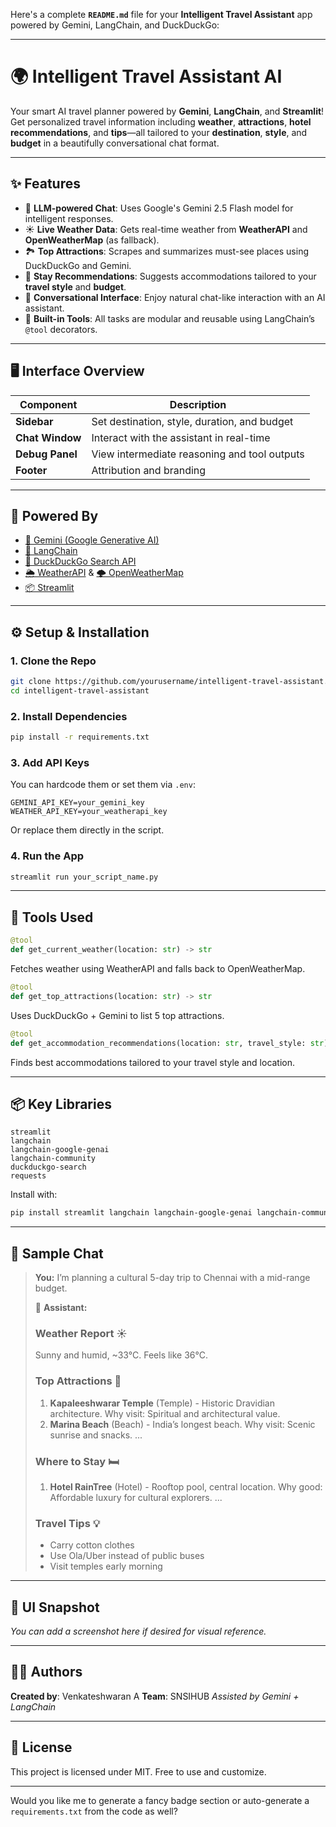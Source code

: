 Here's a complete **`README.md`** file for your **Intelligent Travel Assistant** app powered by Gemini, LangChain, and DuckDuckGo:

---

# 🌍 Intelligent Travel Assistant AI

Your smart AI travel planner powered by **Gemini**, **LangChain**, and **Streamlit**!
Get personalized travel information including **weather**, **attractions**, **hotel recommendations**, and **tips**—all tailored to your **destination**, **style**, and **budget** in a beautifully conversational chat format.

---

## ✨ Features

* 🧠 **LLM-powered Chat**: Uses Google's Gemini 2.5 Flash model for intelligent responses.
* ☀️ **Live Weather Data**: Gets real-time weather from **WeatherAPI** and **OpenWeatherMap** (as fallback).
* 🏞️ **Top Attractions**: Scrapes and summarizes must-see places using DuckDuckGo and Gemini.
* 🏨 **Stay Recommendations**: Suggests accommodations tailored to your **travel style** and **budget**.
* 💬 **Conversational Interface**: Enjoy natural chat-like interaction with an AI assistant.
* 🔧 **Built-in Tools**: All tasks are modular and reusable using LangChain’s `@tool` decorators.

---

## 🖥️ Interface Overview

| Component       | Description                                  |
| --------------- | -------------------------------------------- |
| **Sidebar**     | Set destination, style, duration, and budget |
| **Chat Window** | Interact with the assistant in real-time     |
| **Debug Panel** | View intermediate reasoning and tool outputs |
| **Footer**      | Attribution and branding                     |

---

## 🧠 Powered By

* [🌟 Gemini (Google Generative AI)](https://deepmind.google/technologies/gemini)
* [🔗 LangChain](https://www.langchain.com/)
* [🦆 DuckDuckGo Search API](https://duckduckgo.com/)
* [🌦️ WeatherAPI](https://www.weatherapi.com/) & [🌩️ OpenWeatherMap](https://openweathermap.org/)
* [📦 Streamlit](https://streamlit.io/)

---

## ⚙️ Setup & Installation

### 1. Clone the Repo

```bash
git clone https://github.com/yourusername/intelligent-travel-assistant.git
cd intelligent-travel-assistant
```

### 2. Install Dependencies

```bash
pip install -r requirements.txt
```

### 3. Add API Keys

You can hardcode them or set them via `.env`:

```
GEMINI_API_KEY=your_gemini_key
WEATHER_API_KEY=your_weatherapi_key
```

Or replace them directly in the script.

### 4. Run the App

```bash
streamlit run your_script_name.py
```

---

## 🧰 Tools Used

```python
@tool
def get_current_weather(location: str) -> str
```

Fetches weather using WeatherAPI and falls back to OpenWeatherMap.

```python
@tool
def get_top_attractions(location: str) -> str
```

Uses DuckDuckGo + Gemini to list 5 top attractions.

```python
@tool
def get_accommodation_recommendations(location: str, travel_style: str) -> str
```

Finds best accommodations tailored to your travel style and location.

---

## 📦 Key Libraries

```text
streamlit
langchain
langchain-google-genai
langchain-community
duckduckgo-search
requests
```

Install with:

```bash
pip install streamlit langchain langchain-google-genai langchain-community duckduckgo-search requests
```

---

## 💬 Sample Chat

> **You:** I’m planning a cultural 5-day trip to Chennai with a mid-range budget.
>
> 🤖 **Assistant:**
>
> ### Weather Report ☀️
>
> Sunny and humid, \~33°C. Feels like 36°C.
>
> ### Top Attractions 🏰
>
> 1. **Kapaleeshwarar Temple** (Temple) - Historic Dravidian architecture. Why visit: Spiritual and architectural value.
> 2. **Marina Beach** (Beach) - India’s longest beach. Why visit: Scenic sunrise and snacks.
>    ...
>
> ### Where to Stay 🛏️
>
> 1. **Hotel RainTree** (Hotel) - Rooftop pool, central location. Why good: Affordable luxury for cultural explorers.
>    ...
>
> ### Travel Tips 💡
>
> * Carry cotton clothes
> * Use Ola/Uber instead of public buses
> * Visit temples early morning

---

## 📸 UI Snapshot

*You can add a screenshot here if desired for visual reference.*

---

## 🙋‍♂️ Authors

**Created by**: Venkateshwaran A
**Team**: SNSIHUB
*Assisted by Gemini + LangChain*

---

## 📃 License

This project is licensed under MIT. Free to use and customize.

---

Would you like me to generate a fancy badge section or auto-generate a `requirements.txt` from the code as well?
